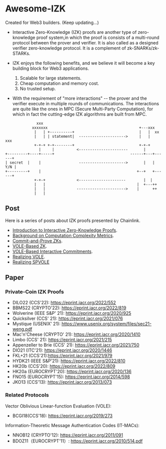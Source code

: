 # Awesome-IZK
Created for Web3 builders. (Keep updating...)

- Interactive Zero-Knowledge (IZK) proofs are another type of zero-knowledge proof system,in which the proof is consists of a multi-round protocol between the prover and verifier. It is also called as a designed verifier zero-knowledge protocol. It is a complement of zk-SNARKs/zk-STARKs.

- IZK enjoys the following benefits, and we believe it will become a key building block for Web3 applications.

  1. Scalable for large statements.
  2. Cheap computation and memory cost.
  3. No trusted setup.

- With the requirement of "more interactions" -- the prover and the verifier execute in multiple rounds of communications. The interactions are quite like the ones in MPC (Secure Multi-Party Computation), for which in fact the cutting-edge IZK algorithms are built from MPC.

```
              xxx
            xxxxxxx                                         +---xxx
             |   | +----------+                             |   |  xx
             |   | | statement|  --------------------->     |   |   xxx
             +-+-+ +-+--------+                             +-+-+
               |     |          <----------------------       |
+---------+----+-----+                                  ------+---+------+
| secret  |    |                 --------------------->       |   |  Y/N |
+---------+    |                                           +--+   +------+
             +-+-+              <---------------------        |  |
             |   |                                         |  +---++
             |   |              ---------------------->    |      ++
             |   |
```

## Post
Here is a series of posts about IZK proofs presented by Chainlink.
* [Introduction to Interactive Zero-Knowledge Proofs](https://blog.chain.link/interactive-zero-knowledge-proofs/).
* [Background on Computation Complexity Metrics](https://blog.chain.link/computation-complexity-metrics/).
* [Commit-and-Prove ZKs](https://blog.chain.link/commit-and-prove-zks/).
* [VOLE-Based ZK](https://blog.chain.link/vole-based-zk/).
* [VOLE-Based Interactive Commitments](https://blog.chain.link/vole-based-interactive-commitments/).
* [Realizing VOLE](https://blog.chain.link/realizing-vole/).
* [Realizing SPVOLE](https://blog.chain.link/realizing-spvole/)

## Paper 
### Private-Coin IZK Proofs
* DILO22 (CCS'22): https://eprint.iacr.org/2022/552
* BBMS22 (CRYPTO'22): https://eprint.iacr.org/2022/819
* Wolverine (IEEE S&P' 21): https://eprint.iacr.org/2020/925  
* Quicksilver (CCS' 21): https://eprint.iacr.org/2021/076  
* Mystique (USENIX' 21): https://www.usenix.org/system/files/sec21-weng.pdf
* Mac'n'Cheese (CRYPTO' 21): https://eprint.iacr.org/2020/1410
* Limbo (CCS' 21): https://eprint.iacr.org/2021/215
* Appenzeller to Brie (CCS' 21): https://eprint.iacr.org/2021/750
* DIO21 (ITC'21): https://eprint.iacr.org/2020/1446
* FKL+21 (CCS'21):https://eprint.iacr.org/2021/979
* HYDK21 (IEEE S&P'21): https://eprint.iacr.org/2022/810
* HK20b (CCS'20): https://eprint.iacr.org/2022/809
* HK20a (EUROCRYPT'20): https://eprint.iacr.org/2020/136
* FNO15 (EUROCRYPT'15): https://eprint.iacr.org/2014/598
* JKO13 (CCS'13): https://eprint.iacr.org/2013/073

### Related Protocols
Vector Oblivious Linear-function Evaluation (VOLE):
* BCGI18(CCS'18): https://eprint.iacr.org/2019/273

Information-Theoretic Message Authentication Codes (IT-MACs):
* NNOB12 (CRYPTO'12): https://eprint.iacr.org/2011/091
* BDOZ11（EUROCRYPT'11）: https://eprint.iacr.org/2010/514.pdf
